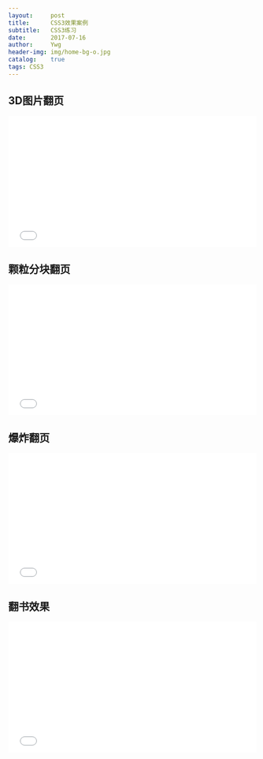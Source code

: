 ```yaml
---
layout:     post
title:      CSS3效果案例
subtitle:   CSS3练习
date:       2017-07-16
author:     Ywg
header-img: img/home-bg-o.jpg
catalog:    true
tags: CSS3
---
```


## 3D图片翻页
<iframe height='265' scrolling='no' title='GELrMG' src='//codepen.io/ywg228/embed/GELrMG/?height=265&theme-id=0&default-tab=css,result&embed-version=2' frameborder='no' allowtransparency='true' allowfullscreen='true' style='width: 100%;'>See the Pen <a href='https://codepen.io/ywg228/pen/GELrMG/'>GELrMG</a> by Mr.Yang (<a href='https://codepen.io/ywg228'>@ywg228</a>) on <a href='https://codepen.io'>CodePen</a>.
</iframe>

## 颗粒分块翻页
<iframe height='265' scrolling='no' title='qjwRjr' src='//codepen.io/ywg228/embed/qjwRjr/?height=265&theme-id=0&default-tab=css,result&embed-version=2' frameborder='no' allowtransparency='true' allowfullscreen='true' style='width: 100%;'>See the Pen <a href='https://codepen.io/ywg228/pen/qjwRjr/'>qjwRjr</a> by Mr.Yang (<a href='https://codepen.io/ywg228'>@ywg228</a>) on <a href='https://codepen.io'>CodePen</a>.
</iframe>

## 爆炸翻页
<iframe height='265' scrolling='no' title='JJVEvJ' src='//codepen.io/ywg228/embed/JJVEvJ/?height=265&theme-id=0&default-tab=css,result&embed-version=2' frameborder='no' allowtransparency='true' allowfullscreen='true' style='width: 100%;'>See the Pen <a href='https://codepen.io/ywg228/pen/JJVEvJ/'>JJVEvJ</a> by Mr.Yang (<a href='https://codepen.io/ywg228'>@ywg228</a>) on <a href='https://codepen.io'>CodePen</a>.
</iframe>

## 翻书效果
<iframe height='265' scrolling='no' title='eRoaQx' src='//codepen.io/ywg228/embed/eRoaQx/?height=265&theme-id=0&default-tab=css,result&embed-version=2' frameborder='no' allowtransparency='true' allowfullscreen='true' style='width: 100%;'>See the Pen <a href='https://codepen.io/ywg228/pen/eRoaQx/'>eRoaQx</a> by Mr.Yang (<a href='https://codepen.io/ywg228'>@ywg228</a>) on <a href='https://codepen.io'>CodePen</a>.
</iframe>

```
```
